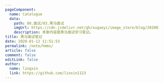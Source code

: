 ```yaml
---
pageComponent:
  name: Catalogue
  data:
    path: 08.面试/03.黑马面试
    imgUrl: https://cdn.jsdelivr.net/gh/xugaoyi/image_store/blog/20200112120340.png
    description: 本章内容是黑马面试学习笔记。
title: 黑马面试笔记
date: 2020-01-12 11:51:53
permalink: /note/hmms/
article: false
comment: false
editLink: false
author:
  name: lingxin
  link: https://github.com/linxin1123
---
```


